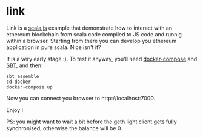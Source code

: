 # link

Link is a [scala.js](http://www.scala-js.org) example that demonstrate how to interact with an ethereum blockchain from scala code compiled to JS code and runnig within a browser. Starting from there you can develop you ethereum application in pure scala. Nice isn't it?

It is a very early stage :). To test it anyway, you'll need [docker-compose](https://docs.docker.com/compose/) and [SBT](http://www.scala-sbt.org/), and then:

```
sbt assemble
cd docker
docker-compose up
```

Now you can connect you browser to http://localhost:7000.

Enjoy !

PS: you might want to wait a bit before the geth light client gets fully synchronised, otherwise the balance will be 0.

